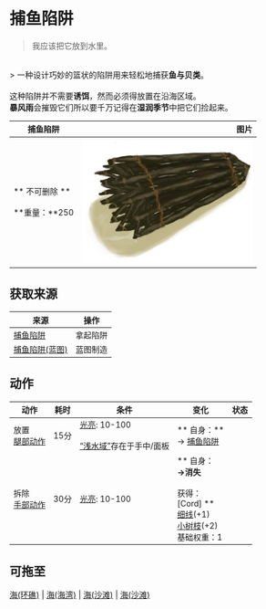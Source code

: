# 捕鱼陷阱  
> 我应该把它放到水里。  
<br>  
> 一种设计巧妙的篮状的陷阱用来轻松地捕获<b>鱼与贝类</b>。<br><br>这种陷阱并不需要<b>诱饵</b>，然而必须得放置在沿海区域。<br><b>暴风雨</b>会摧毁它们所以要千万记得在<b>湿润季节</b>中把它们捡起来。  
  
  捕鱼陷阱  |   图片   
 ----  |  ----:   
 ** 不可删除 **<br><br>**重量：**250  |  <img decoding="async" src="Sprite/FishTrap.png" href="a.md" style="max-width:300px;max-height:300px;">   
  
## 获取来源  
来源  |  操作  
----  |  ----  
[捕鱼陷阱](FishTrapDeployed.md)  |  拿起陷阱  
[捕鱼陷阱(蓝图)](Bp_FishTrap.md)  |  蓝图制造  
## 动作  
动作  |  耗时  |  条件  |  变化  |  状态  
----  |  ----  |  ----  |  ----  |  ----  
放置<br>[腿部动作](LegAction.md)  |  15分  |  [光亮](Light.md): 10-100<br><br>[“浅水域”](tag_ShallowWater.md)存在于手中/面板  |  ** 自身：**<br>→ [捕鱼陷阱](FishTrapDeployed.md)  |    
拆除<br>[手部动作](HandAction.md)  |  30分  |  [光亮](Light.md): 10-100  |  ** 自身：**<br>→消失<br><br>** 获得： **<br>** [Cord] **<br>  [细线](CordFiber.md)(+1)<br>  [小树枝](Sticks.md)(+2)<br>基础权重：1  |    
## 可拖至  
[海(环礁)](Sea_Atoll.md) | [海(海湾)](Sea_Bay.md) | [海(沙滩)](Sea_Beach.md) | [海(沙滩)](Sea_Cove.md)  


<script>document.title="捕鱼陷阱 - 卡牌生存百科 Card Survival Wiki";</script>